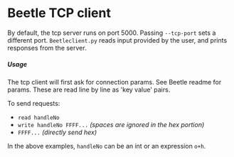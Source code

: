 # Beetle TCP client

By default, the tcp server runs on port 5000. Passing ```--tcp-port``` sets a different port. ```Beetleclient.py``` reads input provided by the user, and prints responses from the server.

##### Usage

The tcp client will first ask for connection params. See Beetle readme for params. These are read line by line as 'key value' pairs.

To send requests:

* ```read handleNo```
* ```write handleNo FFFF...``` *(spaces are ignored in the hex portion)*
* ```FFFF...``` *(directly send hex)*

In the above examples, ```handleNo``` can be an int or an expression ```o+h```.